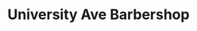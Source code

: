 ---
title: "University Ave Barbershop"
url: /seattle/university-ave-barbershop/
shop: hairdresser
---